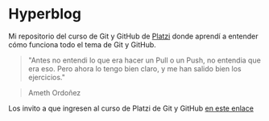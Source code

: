# Hyperblog
Mi repositorio del curso de Git y GitHub de [Platzi](http://www.platzi.com "Platzi") donde aprendí a entender cómo funciona todo el tema de Git y GitHub.

> "Antes no entendi lo que era hacer un Pull o un Push, no entendia que era eso. Pero ahora lo tengo bien claro, y me han salido bien los ejercicios."

> Ameth Ordoñez

Los invito a que ingresen al curso de Platzi de Git y GitHub [en este enlace](https://platzi.com/clases/git-github/ "en este enlace")